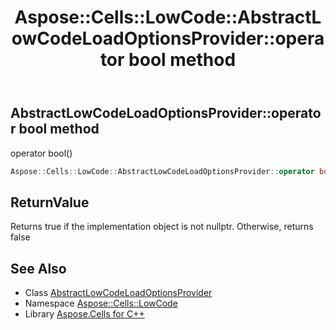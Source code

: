 ﻿---
title: Aspose::Cells::LowCode::AbstractLowCodeLoadOptionsProvider::operator bool method
linktitle: operator bool
second_title: Aspose.Cells for C++ API Reference
description: 'Aspose::Cells::LowCode::AbstractLowCodeLoadOptionsProvider::operator bool method. operator bool() in C++.'
type: docs
weight: 400
url: /cpp/aspose.cells.lowcode/abstractlowcodeloadoptionsprovider/operator_bool/
---
## AbstractLowCodeLoadOptionsProvider::operator bool method


operator bool()

```cpp
Aspose::Cells::LowCode::AbstractLowCodeLoadOptionsProvider::operator bool() const
```


## ReturnValue

Returns true if the implementation object is not nullptr. Otherwise, returns false

## See Also

* Class [AbstractLowCodeLoadOptionsProvider](../)
* Namespace [Aspose::Cells::LowCode](../../)
* Library [Aspose.Cells for C++](../../../)
